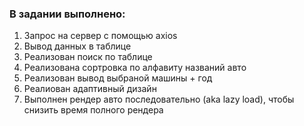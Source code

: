 ### В задании выполнено:
1. Запрос на сервер с помощью axios
2. Вывод данных в таблице
3. Реализован поиск по таблице
4. Реализована сортровка по алфавиту названий авто
5. Реализован вывод выбраной машины + год
6. Реалиован адаптивный дизайн
7. Выполнен рендер авто последовательно (aka lazy load), чтобы снизить время полного рендера
